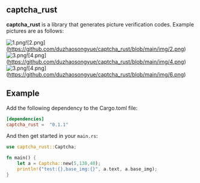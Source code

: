## captcha_rust

 **captcha_rust** is a library that generates picture verification codes. Example pictures are as follows:

![1.png](https://github.com/duzhaosongyue/captcha_rust/blob/main/img/1.png)![2.png]  (https://github.com/duzhaosongyue/captcha_rust/blob/main/img/2.png)  
![3.png](https://github.com/duzhaosongyue/captcha_rust/blob/main/img/3.png)![4.png]  (https://github.com/duzhaosongyue/captcha_rust/blob/main/img/4.png)
![3.png](https://github.com/duzhaosongyue/captcha_rust/blob/main/img/5.png)![4.png]  (https://github.com/duzhaosongyue/captcha_rust/blob/main/img/6.png)

## Example

Add the following dependency to the Cargo.toml file:

```toml
[dependencies]
captcha_rust =  "0.1.1"
```

And then get started in your `main.rs`:

```rust
use captcha_rust::Captcha;

fn main() {
    let a = Captcha::new(5,130,40);
    println!("test:{},base_img:{}", a.text, a.base_img);
}
```